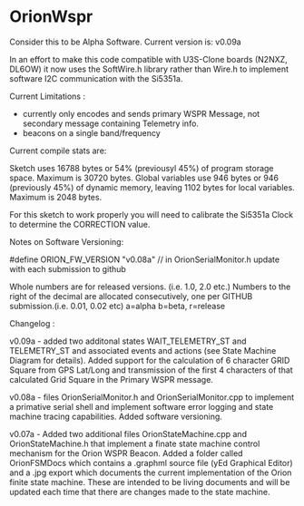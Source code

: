 # OrionWspr


Consider this to be Alpha Software. Current version is: v0.09a

In an effort to make this code compatible with U3S-Clone boards (N2NXZ, DL6OW) it now uses the SoftWire.h
library rather than Wire.h to implement software I2C communication with the Si5351a. 

Current Limitations :
- currently only encodes and sends primary WSPR Message, not secondary message containing Telemetry info.
- beacons on a single band/frequency 

Current compile stats are:

Sketch uses 16788 bytes or 54% (previousyl 45%) of program storage space. Maximum is 30720 bytes. 
Global variables use 946 bytes or 946 (previously 45%) of dynamic memory, leaving 1102 bytes for local variables. 
Maximum is 2048 bytes.

For this sketch to work properly you will need to calibrate the Si5351a Clock to determine the CORRECTION value.

Notes on Software Versioning:

#define ORION_FW_VERSION "v0.08a" // in OrionSerialMonitor.h update with each submission to github

Whole numbers are for released versions. (i.e. 1.0, 2.0 etc.)
Numbers to the right of the decimal are allocated consecutively, one per GITHUB submission.(i.e. 0.01, 0.02 etc)
a=alpha b=beta, r=release


Changelog : 

v0.09a - added two additonal states WAIT_TELEMETRY_ST and TELEMETRY_ST and associated events and actions 
(see State Machine Diagram for details). Added support for the calculation of 6 character GRID
Square from GPS Lat/Long and transmission of the first 4 characters of that calculated Grid Square in the Primary 
WSPR message. 

v0.08a - files OrionSerialMonitor.h and OrionSerialMonitor.cpp 
to implement a primative serial shell and implement software error logging and state machine tracing capabilities.
Added software versioning. 
 
v0.07a - Added two additional files OrionStateMachine.cpp and OrionStateMachine.h that 
implement a finate state machine control mechanism for the Orion WSPR Beacon. Added a folder called 
OrionFSMDocs which contains a .graphml source file (yEd Graphical Editor) and a .jpg export which documents the current
implementation of the Orion finite state machine. These are intended to be living documents and will be updated
each time that there are changes made to the state machine. 

